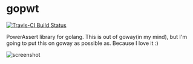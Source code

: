 # gopwt

[![Travis-CI Build Status](https://travis-ci.org/ToQoz/gopwt.svg?branch=master)](https://travis-ci.org/ToQoz/gopwt)

PowerAssert library for golang. This is out of goway(in my mind), but I'm going to put this on goway as possible as. Because I love it :)

![screenshot](https://i.gyazo.com/fde9f5c049a94b02019a578d4b7e19c5.png)
